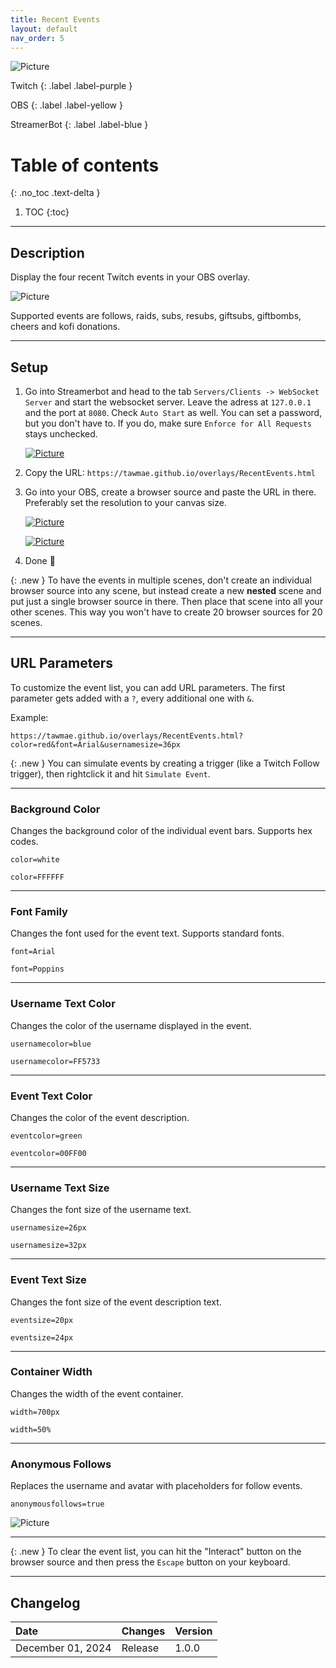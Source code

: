 ```yaml
---
title: Recent Events
layout: default
nav_order: 5
---
```


![Picture](assets/general/title_recentevents.png)

Twitch
{: .label .label-purple }

OBS
{: .label .label-yellow }

StreamerBot
{: .label .label-blue }


# Table of contents
{: .no_toc .text-delta }

1. TOC
{:toc}

---



## <span class="iconify" data-icon="material-symbols:description-outline-sharp" data-inline="false"></span> Description
Display the four recent Twitch events in your OBS overlay.

![Picture](assets/media/recent_events_new_title_2.png)

Supported events are follows, raids, subs, resubs, giftsubs, giftbombs, cheers and kofi donations.

- - - -

## <span class="iconify" data-icon="tabler:tool" data-inline="false"></span> Setup

1. Go into Streamerbot and head to the tab `Servers/Clients -> WebSocket Server` and start the websocket server. Leave the adress at `127.0.0.1` and the port at `8080`. Check `Auto Start` as well. You can set a password, but you don't have to. If you do, make sure `Enforce for All Requests` stays unchecked.

   [![Picture](assets/media/notif_sb.png)](https://tawmae.github.io/assets/media/notif_sb.png)
   
2. Copy the URL: `https://tawmae.github.io/overlays/RecentEvents.html`
   
3. Go into your OBS, create a browser source and paste the URL in there. Preferably set the resolution to your canvas size.
   
   [![Picture](assets/media/notif_obs_1.png)](https://tawmae.github.io/assets/media/notif_obs_1.png)
   
   [![Picture](assets/media/notif_obs_2.png)](https://tawmae.github.io/assets/media/recent_events_new_obs_1.png)
   
4. Done 🥳

{: .new }
To have the events in multiple scenes, don't create an individual browser source into any scene, but instead create a new **nested** scene and put just a single browser source in there. Then place that scene into all your other scenes. This way you won't have to create 20 browser sources for 20 scenes.

- - - -

## <span class="iconify" data-icon="material-symbols:dataset-linked-sharp" data-inline="false"></span> URL Parameters 

To customize the event list, you can add URL parameters. The first parameter gets added with a `?`, every additional one with `&`.

Example:  
```
https://tawmae.github.io/overlays/RecentEvents.html?color=red&font=Arial&usernamesize=36px
```

{: .new }
You can simulate events by creating a trigger (like a Twitch Follow trigger), then rightclick it and hit `Simulate Event`. 

---

### <span class="iconify" data-icon="ion:color-palette" data-inline="false"></span> Background Color

Changes the background color of the individual event bars. Supports hex codes.

`color=white`

`color=FFFFFF`

---

### <span class="iconify" data-icon="mdi:format-font" data-inline="false"></span> Font Family

Changes the font used for the event text. Supports standard fonts.

`font=Arial`

`font=Poppins`

---

### <span class="iconify" data-icon="mdi:account" data-inline="false"></span> Username Text Color

Changes the color of the username displayed in the event.

`usernamecolor=blue`

`usernamecolor=FF5733`

---

### <span class="iconify" data-icon="mdi:format-color-text" data-inline="false"></span> Event Text Color

Changes the color of the event description.

`eventcolor=green`

`eventcolor=00FF00`

---

### <span class="iconify" data-icon="mdi:format-size" data-inline="false"></span> Username Text Size

Changes the font size of the username text.

`usernamesize=26px`

`usernamesize=32px`

---

### <span class="iconify" data-icon="mdi:format-size" data-inline="false"></span> Event Text Size

Changes the font size of the event description text.

`eventsize=20px`

`eventsize=24px`

---

### <span class="iconify" data-icon="mdi:view-column" data-inline="false"></span> Container Width

Changes the width of the event container.

`width=700px`

`width=50%`

---

### <span class="iconify" data-icon="mdi:account-circle-outline" data-inline="false"></span> Anonymous Follows

Replaces the username and avatar with placeholders for follow events.

`anonymousfollows=true`

![Picture](assets/media/recent_events_new_anon_follow.png)

---

{: .new }
To clear the event list, you can hit the "Interact" button on the browser source and then press the `Escape` button on your keyboard.

---

## <span class="iconify" data-icon="material-symbols:published-with-changes" data-inline="false"></span> Changelog

| Date        | Changes          | Version |
|:-------------|:------------------|:------------------|
| December 01, 2024           | Release | 1.0.0 |
